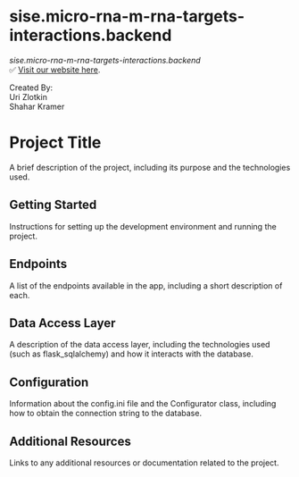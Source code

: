 # sise.micro-rna-m-rna-targets-interactions.backend

*sise.micro-rna-m-rna-targets-interactions.backend*<br>
✅ [Visit our website here](https://web-development-environments-2022.github.io/206013310_302390778/).

Created By:<br>
 Uri Zlotkin<br>
 Shahar Kramer<br>

# Project Title

A brief description of the project, including its purpose and the technologies used.

## Getting Started

Instructions for setting up the development environment and running the project.

## Endpoints

A list of the endpoints available in the app, including a short description of each.

## Data Access Layer

A description of the data access layer, including the technologies used (such as flask_sqlalchemy) and how it interacts with the database.

## Configuration

Information about the config.ini file and the Configurator class, including how to obtain the connection string to the database.

## Additional Resources

Links to any additional resources or documentation related to the project.

